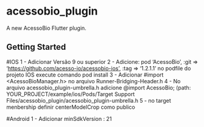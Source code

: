 # acessobio_plugin

A new AcessoBio Flutter plugin.

## Getting Started

#IOS 
1 - Adicionar Versão 9 ou superior
2 - Adicione:  pod ‘AcessoBio’, :git => ‘https://github.com/acesso-io/acessobio-ios’, :tag => ‘1.2.1.1’ no podfile do projeto IOS execute comando pod install
3 - Adicionar #import <AcessoBioManager.h> no arquivo Runner-Bridging-Header.h
4 - No arquivo acessobio_plugin-umbrella.h adicione @import AcessoBio; (path: YOUR_PROJECT/example/ios/Pods/Target Support Files/acessobio_plugin/acessobio_plugin-umbrella.h
5 - no target menbership definir centerModelCrop como publico 

#Android 
1 - Adicionar minSdkVersion : 21